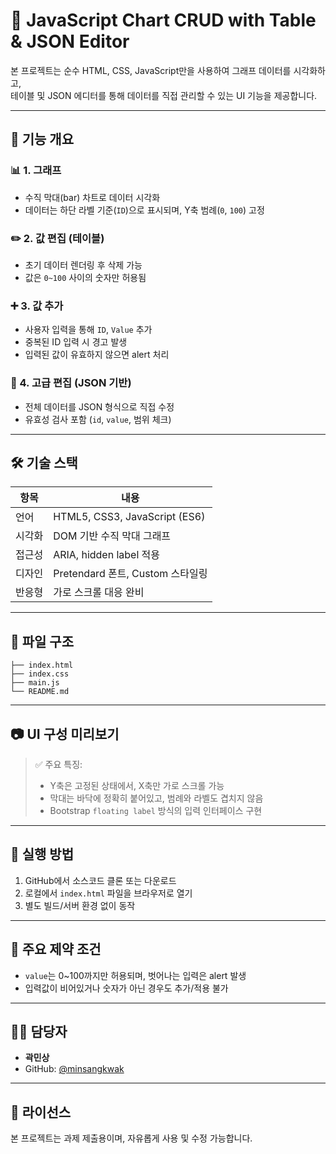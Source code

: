 # 🎯 JavaScript Chart CRUD with Table & JSON Editor

본 프로젝트는 순수 HTML, CSS, JavaScript만을 사용하여 그래프 데이터를 시각화하고,  
테이블 및 JSON 에디터를 통해 데이터를 직접 관리할 수 있는 UI 기능을 제공합니다.

---

## 📌 기능 개요

### 📊 1. 그래프

-   수직 막대(bar) 차트로 데이터 시각화
-   데이터는 하단 라벨 기준(`ID`)으로 표시되며, Y축 범례(`0`, `100`) 고정

### ✏️ 2. 값 편집 (테이블)

-   초기 데이터 렌더링 후 삭제 가능
-   값은 `0~100` 사이의 숫자만 허용됨

### ➕ 3. 값 추가

-   사용자 입력을 통해 `ID`, `Value` 추가
-   중복된 ID 입력 시 경고 발생
-   입력된 값이 유효하지 않으면 alert 처리

### 🧾 4. 고급 편집 (JSON 기반)

-   전체 데이터를 JSON 형식으로 직접 수정
-   유효성 검사 포함 (`id`, `value`, 범위 체크)

---

## 🛠 기술 스택

| 항목   | 내용                             |
| ------ | -------------------------------- |
| 언어   | HTML5, CSS3, JavaScript (ES6)    |
| 시각화 | DOM 기반 수직 막대 그래프        |
| 접근성 | ARIA, hidden label 적용          |
| 디자인 | Pretendard 폰트, Custom 스타일링 |
| 반응형 | 가로 스크롤 대응 완비            |

---

## 📁 파일 구조

```
├── index.html
├── index.css
├── main.js
└── README.md
```

---

## 📷 UI 구성 미리보기

> ✅ 주요 특징:
>
> -   Y축은 고정된 상태에서, X축만 가로 스크롤 가능
> -   막대는 바닥에 정확히 붙어있고, 범례와 라벨도 겹치지 않음
> -   Bootstrap `floating label` 방식의 입력 인터페이스 구현

---

## 🚀 실행 방법

1. GitHub에서 소스코드 클론 또는 다운로드
2. 로컬에서 `index.html` 파일을 브라우저로 열기
3. 별도 빌드/서버 환경 없이 동작

---

## 📌 주요 제약 조건

-   `value`는 0~100까지만 허용되며, 벗어나는 입력은 alert 발생
-   입력값이 비어있거나 숫자가 아닌 경우도 추가/적용 불가

---

## 🙋‍♂️ 담당자

-   **곽민상**
-   GitHub: [@minsangkwak](https://github.com/MinsangKwak)

---

## 📄 라이선스

본 프로젝트는 과제 제출용이며, 자유롭게 사용 및 수정 가능합니다.
